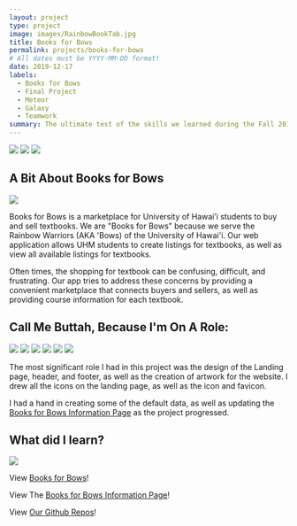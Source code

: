 ```yaml
---
layout: project
type: project
image: images/RainbowBookTab.jpg
title: Books for Bows
permalink: projects/books-for-bows
# All dates must be YYYY-MM-DD format!
date: 2019-12-17
labels:
  - Books for Bows
  - Final Project 
  - Meteor
  - Galaxy
  - Teamwork
summary: The ultimate test of the skills we learned during the Fall 2019 Semester of ICS 314. My team and I introduced Books for Bows, a marketplace for UH students to buy and sell their textbooks, to the world. 
---
```


<img class="ui image" src="{{ site.baseurl }}/images/Landing_Favicon.png">

<img class="ui medium image" src="../images/b4b-welcome-bb.png">
<img class="ui medium image" src="../images/Landing_Favicon.png">


A Bit About Books for Bows
---
<img class="ui medium right floated rounded image" src="../images/Landing_Favicon.png">

Books for Bows is a marketplace for University of Hawai’i students to buy and sell textbooks. We are "Books for Bows" because we serve the Rainbow Warriors (AKA 'Bows) of the University of Hawai'i. Our web application allows UHM students to create listings for textbooks, as well as view all available listings for textbooks. 

Often times, the shopping for textbook can be confusing, difficult, and frustrating. Our app tries to address these concerns by providing a convenient marketplace that connects buyers and sellers, as well as providing course information for each textbook.  


Call Me Buttah, Because I'm On A Role: 
---

<div class="ui small rounded images">
  <img class="ui image" src="../images/icon.png">
  <img class="ui image" src="../images/b4b-welcome-bb.png">
  <img class="ui image" src="../images/b4b-marketplace2.png">
  <img class="ui image" src="../images/b4b-scale.png">
  <img class="ui image" src="../images/b4b-stacks.png">
  <img class="ui image" src="../images/b4b_no_cover_available.png">
</div>

The most significant role I had in this project was the design of the Landing page, header, and footer, as well as the creation of artwork for the website. I drew all the icons on the landing page, as well as the icon and favicon. 


I had a hand in creating some of the default data, as well as updating the [Books for Bows Information Page](https://books-for-bows.github.io/) as the project progressed. 

What did I learn?  
---
<img class="ui medium right floated rounded image" src="../images/b4b-stacks.png">




View [Books for Bows](https://books-for-bows.meteorapp.com/#/)!

View The [Books for Bows Information Page](https://books-for-bows.github.io/)!

View [Our Github Repos](https://github.com/books-for-bows/)!



